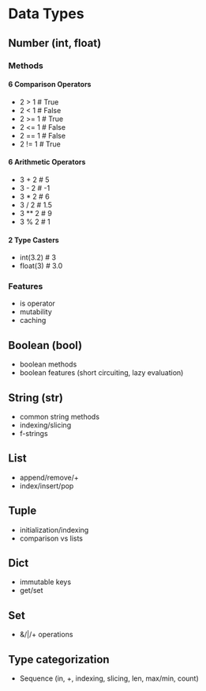 # Data Types

## Number (int, float)
### Methods
#### 6 Comparison Operators
* 2 > 1 # True
* 2 < 1 # False
* 2 >= 1 # True
* 2 <= 1 # False
* 2 == 1 # False
* 2 != 1 # True

#### 6 Arithmetic Operators
* 3 + 2 # 5
* 3 - 2 # -1
* 3 * 2 # 6
* 3 / 2 # 1.5
* 3 ** 2 # 9
* 3 % 2 # 1

#### 2 Type Casters
* int(3.2) # 3
* float(3) # 3.0

### Features
* is operator
* mutability
* caching

## Boolean (bool)
  * boolean methods
  * boolean features (short circuiting, lazy evaluation)
## String (str)
  * common string methods
  * indexing/slicing
  * f-strings
## List
  * append/remove/+
  * index/insert/pop
## Tuple
  * initialization/indexing
  * comparison vs lists
## Dict
  * immutable keys
  * get/set
## Set
  * &/|/+ operations
## Type categorization
  * Sequence (in, +, indexing, slicing, len, max/min, count)
